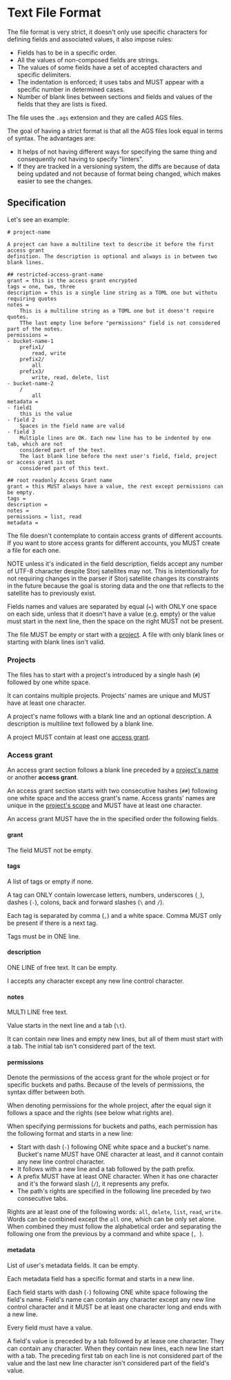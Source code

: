 # Text File Format

The file format is very strict, it doesn't only use specific characters for defining fields and
associated values, it also impose rules:
- Fields has to be in a specific order.
- All the values of non-composed fields are strings.
- The values of some fields have a set of accepted characters and specific delimiters.
- The indentation is enforced; it uses tabs and MUST appear with a specific number in determined
  cases.
- Number of blank lines between sections and fields and values of the fields that they are lists is
  fixed.

The file uses the `.ags` extension and they are called AGS files.

The goal of having a strict format is that all the AGS files look equal in terms of syntax. The
advantages are:

- It helps of not having different ways for specifying the same thing and consequently not having to
  specify "linters".
- If they are tracked in a versioning system, the diffs are because of data being updated and not
  because of format being changed, which makes easier to see the changes.

## Specification

Let's see an example:

```
# project-name

A project can have a multiline text to describe it before the first access grant
definition. The description is optional and always is in between two blank lines.

## restricted-access-grant-name
grant = this is the access grant encrypted
tags = one, two, three
description = this is a single line string as a TOML one but withotu requiring quotes
notes =
	This is a multiline string as a TOML one but it doesn't require quotes.
	TThe last empty line before "permissions" field is not considered part of the notes.
permissions =
- bucket-name-1
	prefix1/
		read, write
	prefix2/
		all
	prefix3/
		write, read, delete, list
- bucket-name-2
	/
		all
metadata =
- field1
	this is the value
- field 2
	Spaces in the field name are valid
- field 3
	Multiple lines are OK. Each new line has to be indented by one tab, which are not
	considered part of the text.
	The last blank line before the next user's field, field, project or access grant is not
	considered part of this text.

## root readonly Access Grant name
grant = this MUST always have a value, the rest except permissions can be empty.
tags =
description =
notes =
permissions = list, read
metadata =
```

The file doesn't contemplate to contain access grants of different accounts. If you want to store
access grants for different accounts, you MUST create a file for each one.

NOTE unless it's indicated in the field description, fields accept any number of UTF-8 character
despite Storj satellites may not. This is intentionally for not requiring changes in the parser if
Storj satellite changes its constraints in the future because the goal is storing data and the one
that reflects to the satellite has to previously exist.

Fields names and values are separated by equal (`=`) with ONLY one space on each side, unless that
it doesn't have a value (e.g. empty) or the value must start in the next line, then the space on the
right MUST not be present.

The file MUST be empty or start with a [project](#projects). A file with only blank lines or
starting with blank lines isn't valid.

### Projects

The files has to start with a project's introduced by a single hash (`#`) followed by one white
space.

It can contains multiple projects. Projects' names are unique and MUST have at least one character.

A project's name follows with a blank line and an optional description. A description is multiline
text followed by a blank line.

A project MUST contain at least one [access grant](#access-grant).

### Access grant

An access grant section follows a blank line preceded by a [project's name](#projects) or another
__access grant__.

An access grant section starts with two consecutive hashes (`##`) following one white space and the
access grant's name. Access grants' names are unique in the [project's scope](#projects) and MUST
have at least one character.

An access grant MUST have the in the specified order the following fields.

#### grant

The field MUST not be empty.

#### tags

A list of tags or empty if none.

A tag can ONLY contain lowercase letters, numbers, underscores (`_`), dashes (`-`), colons, back and
forward slashes (`\` and `/`).

Each tag is separated by comma (`,`) and a white space. Comma MUST only be present if there is a
next tag.

Tags must be in ONE line.

#### description

ONE LINE of free text. It can be empty.

I accepts any character except any new line control character.

#### notes

MULTI LINE free text.

Value starts in the next line and a tab (`\t`).

It can contain new lines and empty new lines, but all of them must start with a tab. The initial
tab isn't considered part of the text.

#### permissions

Denote the permissions of the access grant for the whole project or for specific buckets and paths.
Because of the levels of permissions, the syntax differ between both.

When denoting permissions for the whole project, after the equal sign it follows a space and the
rights (see below what rights are).

When specifying permissions for buckets and paths, each permission has the following format and
starts in a new line:

- Start with dash (`-`) following ONE white space and a bucket's name. Bucket's name MUST have ONE
character at least, and it cannot contain any new line control character.
- It follows with a new line and a tab followed by the path prefix.
- A prefix MUST have at least ONE character. When it has one character and it's the forward slash
(`/`), it represents any prefix.
- The path's rights are specified in the following line preceded by two consecutive tabs.

Rights are at least one of the following words: `all`, `delete`, `list`, `read`, `write`. Words can
be combined except the `all` one, which can be only set alone. When combined they must follow the
alphabetical order and separating the following one from the previous by a command and white space
(`, `).

#### metadata

List of user's metadata fields. It can be empty.

Each metadata field has a specific format and starts in a new line.

Each field starts with dash (`-`) following ONE white space following the field's name. Field's name
can contain any character except any new line control character and it MUST be at least one
character long and ends with a new line.

Every field must have a value.

A field's value is preceded by a tab followed by at lease one character. They can contain any
character. When they contain new lines, each new line start with a tab. The preceding first tab on
each line is not considered part of the value and the last new line character isn't considered part
of the field's value.
